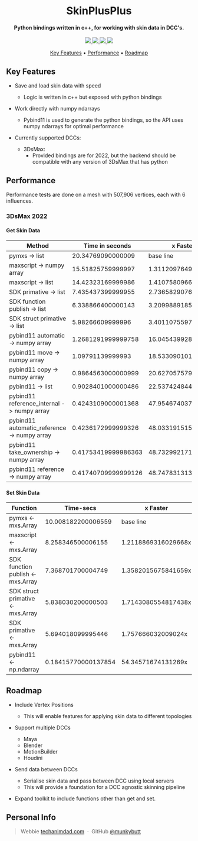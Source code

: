 <h1 align="center">
<!--   <br>
  <a href="http://www.amitmerchant.com/electron-markdownify"><img src="https://raw.githubusercontent.com/amitmerchant1990/electron-markdownify/master/app/img/markdownify.png" alt="SkinPlusPlus" width="200"></a>
  <br> -->
  SkinPlusPlus
  <br>
</h1>

<h4 align="center">Python bindings written in c++, for working with skin data in DCC's</a>.</h4>

<p align="center">
  <a href="https://github.com/munkybutt/SkinPlusPlus/blob/main/LICENSE">
    <img src="https://img.shields.io/github/license/munkybutt/SkinPlusPlus?style=for-the-badge"
  </a>
  <a href="https://github.com/munkybutt/SkinPlusPlus/releases/tag/v0.2.0">
    <!-- <img src="https://badge.fury.io/gh/munkybutt%2FSkinPlusPlus.svg?style=for-the-badge"> -->
    <img src="https://img.shields.io/github/release/munkybutt/SkinPlusPlus?style=for-the-badge&include_prereleases">
  </a>
  <a href="https://saythanks.io/to/munkybutt">
      <img src="https://img.shields.io/badge/Say%20Thanks-!-1EAEDB.svg?style=for-the-badge">
  </a>
  <a href="https://www.paypal.me/munkybuttballs">
    <img src="https://img.shields.io/badge/$-donate-ff69b4.svg?maxAge=2592000&amp;style=for-the-badge">
  </a>
</p>

<p align="center">
  <a href="#key-features">Key Features</a> •
  <a href="#performance">Performance</a> •
  <a href="#roadmap">Roadmap</a>
</p>


## Key Features
* Save and load skin data with speed
  - Logic is written in c++ but exposed with python bindings

* Work directly with numpy ndarrays
  - Pybind11 is used to generate the python bindings, so the API uses numpy ndarrays for optimal performance

* Currently supported DCCs:
  - 3DsMax:
  	- Provided bindings are for 2022, but the backend should be compatible with any version of 3DsMax that has python

## Performance
Performance tests are done on a mesh with 507,906 vertices, each with 6 influences.

### 3DsMax 2022
#### Get Skin Data

| Method                                      | Time in seconds     | x Faster             | % Faster            |
|---------------------------------------------|---------------------|----------------------|---------------------|
| pymxs -> list                               | 20.34769090000009   | base line            | base line           |
| maxscript -> numpy array                    | 15.51825759999997   | 1.3112097649416599x  | 131.12097649416597% |
| maxscript -> list                           | 14.42323169999986   | 1.4107580966060669x  | 141.0758096606067%  |
| SDK primative -> list                       | 7.435437399999955   | 2.7365829076847867x  | 273.65829076847865% |
| SDK function publish -> list                | 6.338866400000143   | 3.2099889185232917x  | 320.99889185232917% |
| SDK struct primative -> list                | 5.98266609999996    | 3.4011075597216136x  | 340.11075597216137% |
| pybind11 automatic -> numpy array           | 1.2681291999999758  | 16.045439928360988x  | 1604.5439928360988% |
| pybind11 move -> numpy array                | 1.09791139999993    | 18.533090101807293x  | 1853.3090101807293% |
| pybind11 copy -> numpy array                | 0.9864563000000999  | 20.627057579740764x  | 2062.7057579740763% |
| pybind11 -> list                            | 0.9028401000000486  | 22.537424844110262x  | 2253.7424844110265% |
| pybind11 reference_internal -> numpy array  | 0.4243109000001368  | 47.954674037347445x  | 4795.467403734745%  |
| pybind11 automatic_reference -> numpy array | 0.4236172999999326  | 48.03319151508526x   | 4803.3191515085255% |
| pybind11 take_ownership -> numpy array      | 0.41753419999986363 | 48.73299217167536x   | 4873.299217167536%  |
| pybind11 reference -> numpy array           | 0.41740709999999126 | 48.747831313843285x  | 4874.783131384329%  |

#### Set Skin Data

| Function                                    | Time-secs           | x Faster            | % Faster            |
|---------------------------------------------|---------------------|---------------------|---------------------|
| pymxs <- mxs.Array                          | 10.008182200006559  | base line           | base line           |
| maxscript <- mxs.Array                      | 8.258346500006155   | 1.2118869316029668x | 121.18869316029668% |
| SDK function publish <- mxs.Array           | 7.368701700004749   | 1.3582015675841659x | 135.8201567584166%  |
| SDK struct primative <- mxs.Array           | 5.838030200000503   | 1.7143080554817438x | 171.4308055481744%  |
| SDK primative <- mxs.Array                  | 5.694018099995446   | 1.757666032009024x  | 175.7666032009024%  |
| pybind11 <- np.ndarray                      | 0.18415770000137854 | 54.34571674131269x  | 5434.571674131269%  |

## Roadmap
* Include Vertex Positions
  - This will enable features for applying skin data to different topologies

* Support multiple DCCs
  - Maya
  - Blender
  - MotionBuilder
  - Houdini

* Send data between DCCs
  - Serialise skin data and pass between DCC using local servers
  - This will provide a foundation for a DCC agnostic skinning pipeline

* Expand toolkit to include functions other than get and set.

<!--## 
## How To Use

Support
<a href="https://www.buymeacoffee.com/5Zn8Xh3l9" target="_blank"><img src="https://www.buymeacoffee.com/assets/img/custom_images/purple_img.png" alt="Buy Me A Coffee" style="height: 41px !important;width: 174px !important;box-shadow: 0px 3px 2px 0px rgba(190, 190, 190, 0.5) !important;-webkit-box-shadow: 0px 3px 2px 0px rgba(190, 190, 190, 0.5) !important;" ></a>

<p>Or</p> 

<a href="https://www.patreon.com/amitmerchant">
	<img src="https://c5.patreon.com/external/logo/become_a_patron_button@2x.png" width="160">
</a>

-->

## Personal Info
> Webbie [techanimdad.com](https://techanimdad.com) &nbsp;&middot;&nbsp;
> GitHub [@munkybutt](https://github.com/munkybutt)
